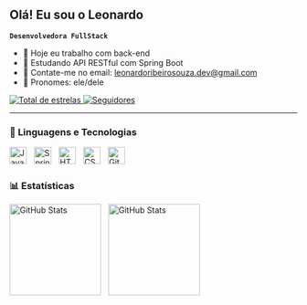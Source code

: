 ## Olá! Eu sou o Leonardo

**`Desenvolvedora FullStack`**

- 🔭 Hoje eu trabalho com back-end
- 🌱 Estudando API RESTful com Spring Boot
- 👯 Contate-me no email: leonardoribeirosouza.dev@gmail.com
- 🤔 Pronomes: ele/dele

<p>
    <a href="https://github.com/LeonardoRibSouza?tab=repositories">
        <img 
            alt="Total de estrelas" 
            title="Total de estrelas GitHub" 
            src="https://custom-icon-badges.demolab.com/github/stars/LeonardoRibSouza?color=55960c&style=for-the-badge&labelColor=488207&logo=star&label=estrelas"
        />
    </a>
    <a href="https://github.com/Larissakich?tab=followers">
        <img 
            alt="Seguidores" 
            title="Me siga no GitHub" 
            src="https://custom-icon-badges.demolab.com/github/followers/LeonardoRibSouza?color=236ad3&labelColor=1155ba&style=for-the-badge&logo=github&label=Seguidores&logoColor=white"
        />
    </a>
</p>

---

### 🤖 Linguagens e Tecnologias

<img 
    align="left" 
    alt="Java" 
    title="Java"
    width="30px" 
    style="padding-right: 10px;" 
  src="https://cdn.jsdelivr.net/gh/devicons/devicon@latest/icons/java/java-original.svg"
  />
<img
    align="left" 
    alt="Spring Boot" 
    title="Spring Boot"
    width="30px" 
    style="padding-right: 10px;" 
    src="https://cdn.jsdelivr.net/gh/devicons/devicon@latest/icons/spring/spring-original.svg"
/>
<img 
    align="left" 
    alt="HTML"
    title="HTML" 
    width="30px" 
    style="padding-right: 10px;" 
    src="https://cdn.jsdelivr.net/gh/devicons/devicon@latest/icons/html5/html5-original.svg" 
/>
<img 
    align="left" 
    alt="CSS" 
    title="CSS"
    width="30px" 
    style="padding-right: 10px;" 
    src="https://cdn.jsdelivr.net/gh/devicons/devicon@latest/icons/css3/css3-original.svg" 
/>
<img 
    align="left" 
    alt="Git" 
    title="Git"
    width="30px" 
    style="padding-right: 10px;" 
    src="https://cdn.jsdelivr.net/gh/devicons/devicon@latest/icons/git/git-original.svg" 
/>

<br/>
<br/>

### 📊 Estatísticas

<img 
    align="left" 
    alt="GitHub Stats" 
    height="160px" 
    style="padding-right: 10px;" 
    src="https://github-readme-stats.vercel.app/api?username=LeonardoRibSouza&show_icons=true&theme=merko&locale=pt-br" 
/>
<img 
    align="left" 
    alt="GitHub Stats" 
    height="160px" 
    style="padding-right: 10px;" 
    src="https://github-readme-stats.vercel.app/api/top-langs/?username=LeonardoRibSouza&theme=merko&layout=compact&custom_title=Tecnologias&langs_count=4" 
/>
